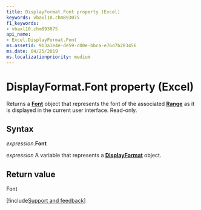 ```yaml
---
title: DisplayFormat.Font property (Excel)
keywords: vbaxl10.chm893075
f1_keywords:
- vbaxl10.chm893075
api_name:
- Excel.DisplayFormat.Font
ms.assetid: 9b3a1e4e-de59-c00e-bbca-e76d7b283456
ms.date: 04/25/2019
ms.localizationpriority: medium
---
```



# DisplayFormat.Font property (Excel)

Returns a **[Font](Excel.Font(object).md)** object that represents the font of the associated **[Range](Excel.Range(object).md)** as it is displayed in the current user interface. Read-only.


## Syntax

_expression_.**Font**

_expression_ A variable that represents a **[DisplayFormat](Excel.DisplayFormat.md)** object.


## Return value

Font



[!include[Support and feedback](~/includes/feedback-boilerplate.md)]